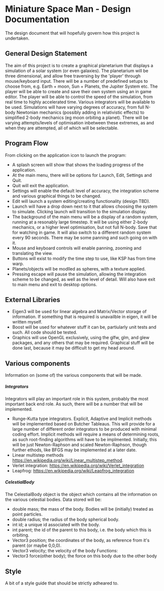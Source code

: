 # Miniature Space Man - Design Documentation
The design document that will hopefully govern how this project is undertaken.

## General Design Statement
The aim of this project is to create a graphical planetarium that displays a simulation of a solar system (or even galaxies). The planetarium will be three dimensional, and allow free traversing by the 'player' through mouse/keyboard input. There will be a number of predefined setups to choose from, e.g. Earth + moon, Sun + Planets, the Jupiter System etc. The player will be able to create and save their own system using an in game editor. The player will be able to control the speed of the simulation, from real time to highly accelerated time. Various integrators will be available to be used. Simulations will have varying degrees of accuracy, from full N-body Newtonian mechanics (possibly adding in relativistic effects) to simplified 2-body mechanics (eg moon orbiting a planet). There will be varying attempts/levels of optimisation inbetween these extremes, as and when they are attempted, all of which will be selectable.

## Program Flow
From clicking on the application icon to launch the program:
- A splash screen will show that shows the loading progress of the application.
- At the main menu, there will be options for Launch, Edit, Settings and Quit.
- Quit will exit the application.
- Settings will enable the default level of accuracy, the integration scheme and various graphical things to be changed.
- Edit will launch a system editing/creating functionality (design TBD).
- Launch will have a drop down next to it that allows choosing the system to simulate. Clicking launch will transition to the simulation display.
- The background of the main menu will be a display of a random system, running at a resonably large timestep. It will be using either 2-body mechanics, or a higher level optimisation, but not full N-body. Save that for watching in game. It will also switch to a different random system every 90 seconds. There may be some panning and such going on with it.
- Mouse and keyboard controls will enable panning, zooming and translating the view.
- Buttons will exist to modify the time step to use, like KSP has from time warp.
- Planets/objects will be modlled as spheres, with a texture applied.
- Pressing escape will pause the simulation, allowing the integration scheme to be changed, as well as the level of detail. Will also have exit to main menu and exit to desktop options.

## External Libraries
- Eigen3 will be used for linear algebra and Matrix/Vector storage of information. If something that is required is unavailble in eigen, it will be written myself.
- Boost will be used for whatever stuff it can be, partiularly unit tests and such. All code should be tested.
- Graphics will use OpenGL exclusively, using the glfw, glm, and glew packages, and any others that may be required. Graphical stuff will be done last, because it may be difficult to get my head around.

## Various components
Information on (some of) the various components that will be made.

##### Integrators
Integrators will play an important role in this system, probably the most important back end role. As such, there will be a number that will be implemented.
- Runge-Kutta type integrators. Explicit, Adaptive and Implicit methods will be implemented based on Butcher Tableaus. This will provide for a large number of different order integrators to be produced with minimal coding effort. Implicit methods will require a means of determining roots, as such root-finding algorithms will have to be implmented. Initially, this will be just Newton-Raphson and scaled Newton-Raphson, though further ethods, like BFGS may be implemented at a later date.
- Linear multistep methods https://en.wikipedia.org/wiki/Linear_multistep_method.
- Verlet integration: https://en.wikipedia.org/wiki/Verlet_integration
- Leapfrog: https://en.wikipedia.org/wiki/Leapfrog_integration

##### CelestialBody
The CelestialBody object is the object which contains all the information on the various celestial bodies. Data stored will be:
- double mass; the mass of the body. Bodies will be (initially) treated as point particles.
- double radius; the radius of the body spherical body.
- int id; a unique id associated with the body.
- int parent; the id of the parent to this body, i.e. the body which this is orbiting.
- Vector3 position; the coordinates of the body, as reference from it's parent (or maybe 0,0,0).
- Vector3 velocity; the velocity of the body
Functions:
- Vector3 force(other body); the force on this body due to the other body


## Style
A bit of a style guide that should be strictly adheared to.
